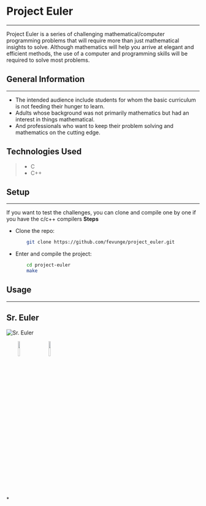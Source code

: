 # Project Euler

---

Project Euler is a series of challenging mathematical/computer programming problems that will require more than just mathematical insights to solve. Although mathematics will help you arrive at elegant and efficient methods, the use of a computer and programming skills will be required to solve most problems.

## General Information

---

 - The intended audience include students for whom the basic curriculum is not feeding their hunger to learn.
 - Adults whose background was not primarily mathematics but had an interest in things mathematical.
 - And professionals who want to keep their problem solving and mathematics on the cutting edge.


## Technologies Used
> - C
> - C++
> 

## Setup
---
If you want to test the challenges, you can clone and compile one by one if you have the c/c++ compilers
**Steps**

- Clone the repo:
    ```bash
        git clone https://github.com/fevunge/project_euler.git
    ```
- Enter and compile the project:
    ```bash
        cd project-euler
        make
    ```
  
## Usage
---


## Sr. Euler
![Sr. Euler](https://projecteuler.net/images/clipart/euler_portrait.png)

<p><span style="margin-right: 30px;"></span><a href="fevunge"><img target="_blank" src="https://cdn.jsdelivr.net/gh/devicons/devicon/icons/linkedin/linkedin-original.svg" style="width: 10%;"></a><span style="margin-right: 30px;"></span><a href="github.com/fevunge"><img target="_blank" src="https://cdn.jsdelivr.net/gh/devicons/devicon/icons/github/github-original.svg" style="width: 10%;"></a></p>*